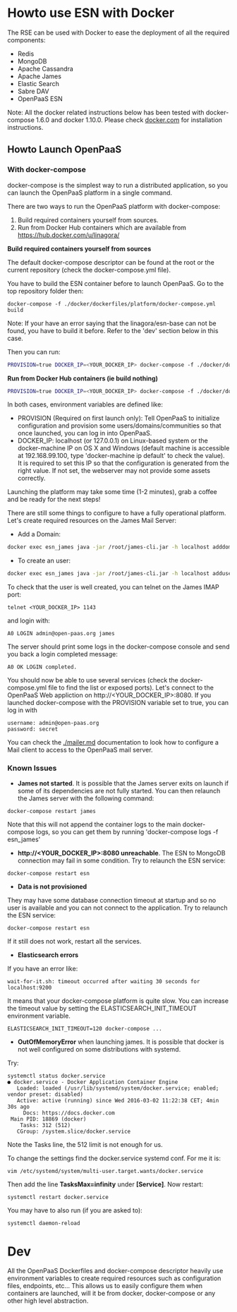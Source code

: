 # Howto use ESN with Docker

The RSE can be used with Docker to ease the deployment of all the required components:

- Redis
- MongoDB
- Apache Cassandra
- Apache James
- Elastic Search
- Sabre DAV
- OpenPaaS ESN

Note: All the docker related instructions below has been tested with docker-compose 1.6.0 and docker 1.10.0.
Please check [docker.com](http://docker.com) for installation instructions.

## Howto Launch OpenPaaS

### With docker-compose

docker-compose is the simplest way to run a distributed application, so you can launch the OpenPaaS platform in a single command.

There are two ways to run the OpenPaaS platform with docker-compose:

1. Build required containers yourself from sources.
2. Run from Docker Hub containers which are available from https://hub.docker.com/u/linagora/

**Build required containers yourself from sources**

The default docker-compose descriptor can be found at the root or the current repository (check the docker-compose.yml file).

You have to build the ESN container before to launch OpenPaaS. Go to the top repository folder then:

```
docker-compose -f ./docker/dockerfiles/platform/docker-compose.yml build
```

Note: If your have an error saying that the linagora/esn-base can not be found, you have to build it before. Refer to the 'dev' section below in this case.

Then you can run:

``` sh
PROVISION=true DOCKER_IP=<YOUR_DOCKER_IP> docker-compose -f ./docker/dockerfiles/platform/docker-compose.yml up
```

**Run from Docker Hub containers (ie build nothing)**

```bash
PROVISION=true DOCKER_IP=<YOUR_DOCKER_IP> docker-compose -f ./docker/dockerfiles/platform/docker-compose-images.yml up
```

In both cases, environment variables are defined like:

- PROVISION (Required on first launch only): Tell OpenPaaS to initialize configuration and provision some users/domains/communities so that once launched, you can log in into OpenPaaS.
- DOCKER_IP: localhost (or 127.0.0.1) on Linux-based system or the docker-machine IP on OS X and Windows (default machine is accessible at 192.168.99.100, type 'docker-machine ip default' to check the value). It is required to set this IP so that the configuration is generated from the right value. If not set, the webserver may not provide some assets correctly.

Launching the platform may take some time (1-2 minutes), grab a coffee and be ready for the next steps!

There are still some things to configure to have a fully operational platform. Let's create required resources on the James Mail Server:

- Add a Domain:

```bash
docker exec esn_james java -jar /root/james-cli.jar -h localhost adddomain open-paas.org
```

- To create an user:

```bash
docker exec esn_james java -jar /root/james-cli.jar -h localhost adduser admin@open-paas.org james
```

To check that the user is well created, you can telnet on the James IMAP port:

```
telnet <YOUR_DOCKER_IP> 1143
```

and login with:

```
A0 LOGIN admin@open-paas.org james
```

The server should print some logs in the docker-compose console and send you back a login completed message:

```
A0 OK LOGIN completed.
```

You should now be able to use several services (check the docker-compose.yml file to find the list or exposed ports).
Let's connect to the OpenPaaS Web appliction on http://<YOUR_DOCKER_IP>:8080. If you launched docker-compose with the PROVISION variable set to true, you can log in with

```
username: admin@open-paas.org
password: secret
```

You can check the [./mailer.md](./mailer.md) documentation to look how to configure a Mail client to access to the OpenPaaS mail server.

### Known Issues

- **James not started**. It is possible that the James server exits on launch if some of its dependencies are not fully started. You can then relaunch the James server with the following command:

```
docker-compose restart james
```

Note that this will not append the container logs to the main docker-compose logs, so you can get them by running 'docker-compose logs -f esn_james'

- **http://<YOUR_DOCKER_IP>:8080 unreachable**. The ESN to MongoDB connection may fail in some condition. Try to relaunch the ESN service:

```
docker-compose restart esn
```

- **Data is not provisioned**

They may have some database connection timeout at startup and so no user is available and you can not connect to the application.
Try to relaunch the ESN service:

```
docker-compose restart esn
```

If it still does not work, restart all the services.

- **Elasticsearch errors**

If you have an error like:

```
wait-for-it.sh: timeout occurred after waiting 30 seconds for localhost:9200
```

It means that your docker-compose platform is quite slow. You can increase the timeout value by setting the ELASTICSEARCH_INIT_TIMEOUT environment variable.

```
ELASTICSEARCH_INIT_TIMEOUT=120 docker-compose ...
```

- **OutOfMemoryError** when launching james. It is possible that docker is not well configured on some distributions with systemd.

Try:

```
systemctl status docker.service
● docker.service - Docker Application Container Engine
   Loaded: loaded (/usr/lib/systemd/system/docker.service; enabled; vendor preset: disabled)
   Active: active (running) since Wed 2016-03-02 11:22:38 CET; 4min 30s ago
     Docs: https://docs.docker.com
 Main PID: 18869 (docker)
    Tasks: 312 (512)
   CGroup: /system.slice/docker.service
```

Note the Tasks line, the 512 limit is not enough for us.

To change the settings find the docker.service systemd conf. For me it is:

```
vim /etc/systemd/system/multi-user.target.wants/docker.service
```

Then add the line **TasksMax=infinity** under **[Service]**.
Now restart:

```
systemctl restart docker.service
```

You may have to also run (if you are asked to):

```
systemctl daemon-reload
```

# Dev

All the OpenPaaS Dockerfiles and docker-compose descriptor heavily use environment variables to create required resources such as configuration files, endpoints, etc...
This allows us to easily configure them when containers are launched, will it be from docker, docker-compose or any other high level abstraction.
